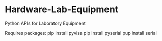 # Hardware-Lab-Equipment
Python APIs for Laboratory Equipment

Requires packages:
  pip install pyvisa
  pip install pyserial
  pup install serial
